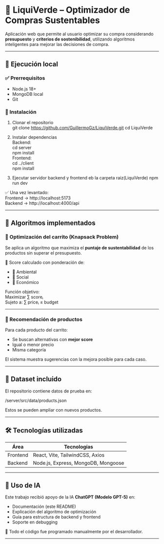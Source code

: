 # 🛒 LiquiVerde – Optimizador de Compras Sustentables

Aplicación web que permite al usuario optimizar su compra considerando **presupuesto** y **criterios de sostenibilidad**, utilizando algoritmos inteligentes para mejorar las decisiones de compra.

---

## 🚀 Ejecución local

### ✅ Prerrequisitos
- Node.js 18+
- MongoDB local
- Git

### 📌 Instalación

1. Clonar el repositorio  
   git clone https://github.com/GuillermoGz/LiquiVerde.git
   cd LiquiVerde

2. Instalar dependencias  
   Backend:  
   cd server  
   npm install  
   Frontend:  
   cd ../client  
   npm install

3. Ejecutar servidor backend y frontend eb la carpeta raiz(LiquiVerde)
   npm run dev

✅ Una vez levantado:  
Frontend → http://localhost:5173  
Backend → http://localhost:4000/api

---

## 🧠 Algoritmos implementados

### 🔹 Optimización del carrito (Knapsack Problem)

Se aplica un algoritmo que maximiza el **puntaje de sustentabilidad** de los productos sin superar el presupuesto.

📌 Score calculado con ponderación de:  
- 🌱 Ambiental  
- 🤝 Social  
- 💚 Económico  

Función objetivo:  
Maximizar ∑ scoreᵢ  
Sujeto a: ∑ priceᵢ ≤ budget

---

### 🔹 Recomendación de productos

Para cada producto del carrito:
- Se buscan alternativas con **mejor score**
- Igual o menor precio
- Misma categoría

El sistema muestra sugerencias con la mejora posible para cada caso.

---

## 📂 Dataset incluido

El repositorio contiene datos de prueba en:

/server/src/data/products.json

Estos se pueden ampliar con nuevos productos.

---

## 🛠️ Tecnologías utilizadas

| Área | Tecnologías |
|------|-------------|
| Frontend | React, Vite, TailwindCSS, Axios |
| Backend | Node.js, Express, MongoDB, Mongoose |

---

## 🤖 Uso de IA

Este trabajo recibió apoyo de la IA **ChatGPT (Modelo GPT-5)** en:

- Documentación (este README)
- Explicación del algoritmo de optimización
- Guía para estructura de backend y frontend
- Soporte en debugging

📝 Todo el código fue programado manualmente por el desarrollador.

---

